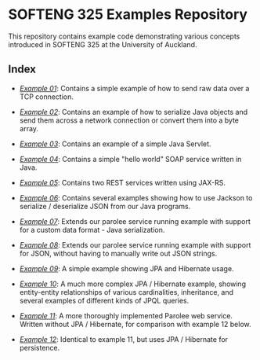 # SOFTENG 325 Examples Repository
This repository contains example code demonstrating various concepts introduced in SOFTENG 325 at the University of Auckland.

## Index

- *[Example 01](./example-01-tcp)*: Contains a simple example of how to send raw data over a TCP connection.

- *[Example 02](./example-02-java-serialization)*: Contains an example of how to serialize Java objects and send them across a network connection or convert them into a byte array.

- *[Example 03](./example-03-servlets)*: Contains an example of a simple Java Servlet.

- *[Example 04](./example-04-soap-jax-ws)*: Contains a simple "hello world" SOAP service written in Java.

- *[Example 05](./example-05-jax-rs)*: Contains two REST services written using JAX-RS.

- *[Example 06](./example-06-json-with-jackson)*: Contains several examples showing how to use Jackson to serialize / deserialize JSON from our Java programs.

- *[Example 07](./example-07-jaxrs-custom-serialization)*: Extends our parolee service running example with support for a custom data format - Java serialization.

- *[Example 08](./example-08-jaxrs-json)*: Extends our parolee service running example with support for JSON, without having to manually write out JSON strings.

- *[Example 09](./example-09-jpa-intro)*: A simple example showing JPA and Hibernate usage.

- *[Example 10](./example-10-auction-jpa)*: A much more complex JPA / Hibernate example, showing entity-entity relationships of various cardinalities, inheritance, and several examples of different kinds of JPQL queries.

- *[Example 11](./example-11-parolee-nojpa)*: A more thoroughly implemented Parolee web service. Written without JPA / Hibernate, for comparison with example 12 below.

- *[Example 12](./example-12-parolee-with-jpa)*: Identical to example 11, but uses JPA / Hibernate for persistence.